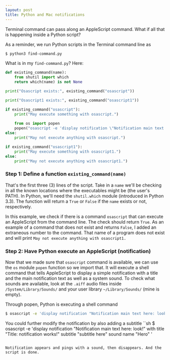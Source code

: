 ```yaml
---
layout: post
title: Python and Mac notifications
---
```


Terminal command can pass along an AppleScript command. What if all that is happening inside a Python script?

As a reminder, we run Python scripts in the Terminal command line as
```sh
$ python3 find-command.py
```
What is in my `find-command.py`? Here:
```python
def existing_command(name):
    from shutil import which
    return which(name) is not None

print("Osascript exists:", existing_command("osascript"))

print("Osascript1 exists:", existing_command("osascript1"))

if existing_command("osascript"):
    print("May execute something with osascript.")
    
    from os import popen
    popen("osascript -e 'display notification \"Notification main text here: look!\" with title \"Title: notification works!\" sound name \"Blow\" '")
else:
    print("May not execute anything with osascript.")

if existing_command("osascript1"):
    print("May execute something with osascript1.")
else:
    print("May not execute anything with osascript1.")
```

### Step 1: Define a function `existing_command(name)`

That's the first three (3) lines of the script. Take in a `name` we'll be checking in all the known locations where the executables might be (the user's PATH). In Python, we'll need the `shutil.which` module (introduced in Python 3.3). The function will return a `True` or `False` if the `name` exists or not, respectively.

In this example, we check if there is a command `osascript` that can execute an AppleScript from the command line. The check should return `True`. As an example of a command that does not exist and returns `False`, I added an extraneous number to the command. That name of a program does not exist and will print `May not execute anything with osascript1.`

### Step 2: Have Python execute an AppleScript (notification)

Now that we made sure that `osascript` command is available, we can use the `os` module `popen` function so we import that. It will execute a shell command that tells AppleScript to display a simple notification with a title and the main notification text as well as a system sound. To check what sounds are available, look at the `.aiff` audio files inside `/System/Library/Sounds/` and your user library `~/Library/Sounds/` (mine is empty).

Through popen, Python is executing a shell command
```sh
$ osascript -e 'display notification "Notification main text here: look!" with title "Title: notification works!" sound name "Hero" '
```

You could further modify the notification by also adding a subtitle
``sh
$ osascript -e 'display notification "Notification main text here: look!" with title "Title: notification works!" subtitle "subtitle here" sound name "Hero" '
```

Notification appears and pings with a sound, then disappears. And the script is done.
